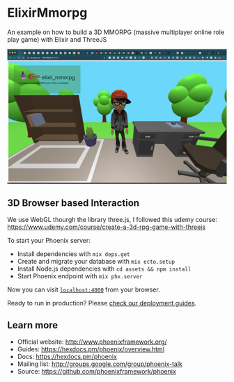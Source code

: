 # ElixirMmorpg

An example on how to build a 3D MMORPG (massive multiplayer online role play game) with Elixir and ThreeJS

![demo](https://raw.githubusercontent.com/habiter-app/elixir_mmorpg/master/demo.png)

## 3D Browser based Interaction

We use WebGL thourgh the library three.js, I followed this udemy course: https://www.udemy.com/course/create-a-3d-rpg-game-with-threejs

To start your Phoenix server:

  * Install dependencies with `mix deps.get`
  * Create and migrate your database with `mix ecto.setup`
  * Install Node.js dependencies with `cd assets && npm install`
  * Start Phoenix endpoint with `mix phx.server`

Now you can visit [`localhost:4000`](http://localhost:4000) from your browser.

Ready to run in production? Please [check our deployment guides](https://hexdocs.pm/phoenix/deployment.html).

## Learn more

  * Official website: http://www.phoenixframework.org/
  * Guides: https://hexdocs.pm/phoenix/overview.html
  * Docs: https://hexdocs.pm/phoenix
  * Mailing list: http://groups.google.com/group/phoenix-talk
  * Source: https://github.com/phoenixframework/phoenix

